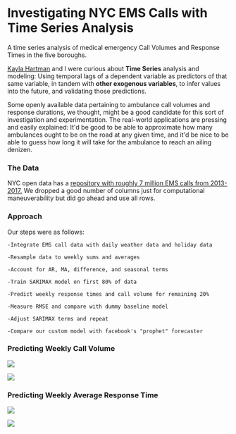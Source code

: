 # Investigating NYC EMS Calls with Time Series Analysis

A time series analysis of medical emergency Call Volumes and Response Times in the five boroughs.

[Kayla Hartman](https://github.com/kahartman2/) and I were curious about **Time Series** analysis and modeling: Using temporal lags of a dependent variable as predictors of that same variable, in tandem with **other exogenous variables**, to infer values into the future, and validating those predictions.

Some openly available data pertaining to ambulance call volumes and response durations, we thought, might be a good candidate for this sort of investigation and experimentation. The real-world applications are pressing and easily explained: It'd be good to be able to approximate how many ambulances ought to be on the road at any given time, and it'd be nice to be able to guess how long it will take for the ambulance to reach an ailing denizen.

### The Data 

NYC open data has a [repository with roughly 7 million EMS calls from 2013-2017.](https://data.cityofnewyork.us/Public-Safety/EMS-Incident-Dispatch-Data/76xm-jjuj) We dropped a good number of columns just for computational maneuverability but did go ahead and use all rows.

### Approach 
Our steps were as follows:

    -Integrate EMS call data with daily weather data and holiday data 

    -Resample data to weekly sums and averages

    -Account for AR, MA, difference, and seasonal terms

    -Train SARIMAX model on first 80% of data

    -Predict weekly response times and call volume for remaining 20%

    -Measure RMSE and compare with dummy baseline model

    -Adjust SARIMAX terms and repeat
    
    -Compare our custom model with facebook's "prophet" forecaster
    
### Predicting Weekly Call Volume 

![](https://github.com/kahartman2/nyc_911_calls/blob/master/weekly_call_volume.png)

![](https://github.com/kahartman2/nyc_911_calls/blob/master/weekly_call_volume_facebook.png)

### Predicting Weekly Average Response Time 

![](https://github.com/kahartman2/nyc_911_calls/blob/master/weekly_average_time.png)

![](https://github.com/kahartman2/nyc_911_calls/blob/master/weekly_average_time_facebook.png)
